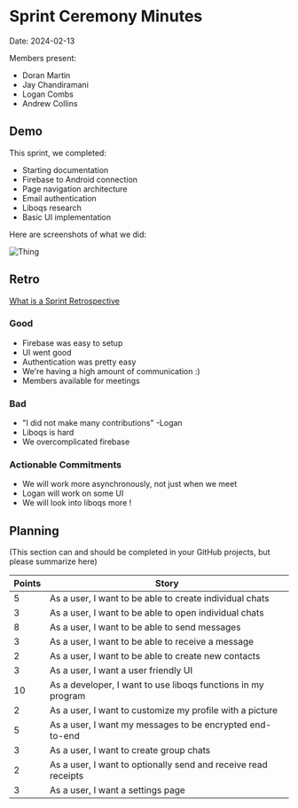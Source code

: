 # Sprint Ceremony Minutes
  
Date: 2024-02-13

Members present:

* Doran Martin
* Jay Chandiramani
* Logan Combs
* Andrew Collins
  
## Demo

This sprint, we completed:

* Starting documentation
* Firebase to Android connection
* Page navigation architecture
* Email authentication
* Liboqs research
* Basic UI implementation

Here are screenshots of what we did:

![Thing](/docs/images/screenshot1.png?raw=true)

## Retro

[What is a Sprint Retrospective](https://www.scrum.org/resources/what-is-a-sprint-retrospective)

### Good

* Firebase was easy to setup
* UI went good
* Authentication was pretty easy
* We're having a high amount of communication :)
* Members available for meetings

### Bad

* "I did not make many contributions" -Logan
* Liboqs is hard
* We overcomplicated firebase

### Actionable Commitments

* We will work more asynchronously, not just when we meet
* Logan will work on some UI 
* We will look into liboqs more !

## Planning

(This section can and should be completed in your GitHub projects, but please summarize here)

| Points | Story                                                          |
|--------|----------------------------------------------------------------|
| 5      | As a user, I want to be able to create individual chats        |
| 3      | As a user, I want to be able to open individual chats          |
| 8      | As a user, I want to be able to send messages                  |
| 3      | As a user, I want to be able to receive a message              |
| 2      | As a user, I want to be able to create new contacts            |
| 3      | As a user, I want a user friendly UI                           |
| 10     | As a developer, I want to use liboqs functions in my program   |
| 2      | As a user, I want to customize my profile with a picture       |
| 5      | As a user, I want my messages to be encrypted end-to-end       |
| 3      | As a user, I want to create group chats                        |
| 2      | As a user, I want to optionally send and receive read receipts |
| 3      | As a user, I want a settings page                              |